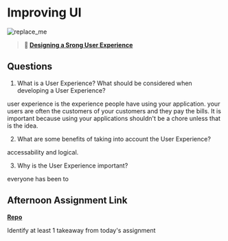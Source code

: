 # Improving UI

![replace_me](https://codeworks.blob.core.windows.net/public/assets/img/illustrations/placeholder.svg)

> **📖 [Designing a Srong User Experience](https://codeworksacademy.com/fs-student-guide/resources/wk7/03-Creating-Good-UX)**

## Questions

1. What is a User Experience? What should be considered when developing a User Experience?

user experience is the experience people have using your application. your users are often the customers of your customers and they pay the bills. It is important because using your applications shouldn't be a chore unless that is the idea. 

2. What are some benefits of taking into account the User Experience?

accessability and logical. 

3. Why is the User Experience important?

everyone has been to 

## Afternoon Assignment Link

**[Repo](https://github.com/mykealw/Checkpoint6PlanIt)**

Identify at least 1 takeaway from today's assignment
